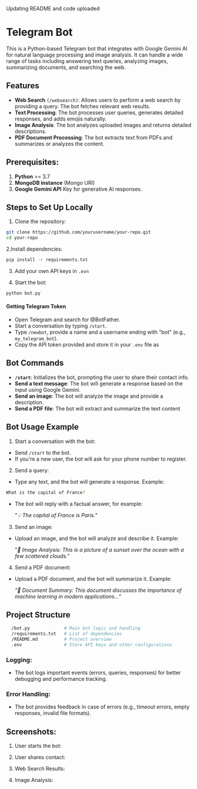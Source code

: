 Updating README and code uploaded

# Telegram Bot 
This is a Python-based Telegram bot that integrates with Google Gemini AI for natural language processing and image analysis. It can handle a wide range of tasks including answering text queries, analyzing images, summarizing documents, and searching the web.

## Features

- **Web Search** ```(/websearch)```: Allows users to perform a web search by providing a query. The bot fetches relevant web results.
- **Text Processing**: The bot processes user queries, generates detailed responses, and adds emojis naturally.
- **Image Analysis**: The bot analyzes uploaded images and returns detailed descriptions.
- **PDF Document Processing**: The bot extracts text from PDFs and summarizes or analyzes the content.


## Prerequisites:

1. **Python** >= 3.7
2. **MongoDB instance** (Mongo URI)
3. **Google Gemini API** Key for generative AI responses.

## Steps to Set Up Locally

1. Clone the repository:


```bash
git clone https://github.com/yourusername/your-repo.git
cd your-repo
```
2.Install dependencies:

```bash
pip install -r requirements.txt
```
3. Add your own API keys in ```.evn```

4. Start the bot:
```bash
python bot.py

```
####  Getting Telegram Token
- Open Telegram and search for @BotFather.
- Start a conversation by typing ```/start```.
- Type ```/newbot```, provide a name and a username ending with "bot" (e.g., ```my_telegram_bot```).
- Copy the API token provided and store it in your ```.env``` file as

## Bot Commands

- **```/start```**: Initializes the bot, prompting the user to share their contact info.
- **Send a text message**: The bot will generate a response based on the input using Google Gemini.
- **Send an image**: The bot will analyze the image and provide a description.
- **Send a PDF file**: The bot will extract and summarize the text content

## Bot Usage Example

1. Start a conversation with the bot:
- Send ```/start``` to the bot.
- If you're a new user, the bot will ask for your phone number to register.


2. Send a query:

- Type any text, and the bot will generate a response. Example:

```bash
What is the capital of France?
```
- The bot will reply with a factual answer, for example:
   
   "*💡 The capital of France is Paris.*"

3. Send an image:

- Upload an image, and the bot will analyze and describe it. Example:
  
  "*📸 Image Analysis: This is a picture of a sunset over the ocean with a few scattered clouds."*


4. Send a PDF document:

- Upload a PDF document, and the bot will summarize it. Example:
  
  *"📑 Document Summary: This document discusses the importance of machine learning in modern applications...*"

 ## Project Structure
``` bash /your-repo
  /bot.py             # Main bot logic and handling
  /requirements.txt   # List of dependencies
  /README.md          # Project overview
  .env                # Store API keys and other configurations
```
### Logging:
- The bot logs important events (errors, queries, responses) for better debugging and performance tracking.

### Error Handling:

- The bot provides feedback in case of errors (e.g., timeout errors, empty responses, invalid file formats).

## Screenshots:
1. User starts the bot:


2. User shares contact:


3. Web Search Results:


4. Image Analysis:
